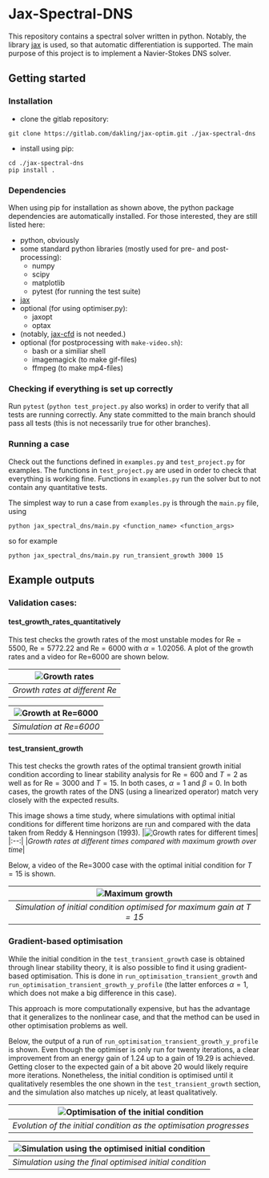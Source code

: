 # Jax-Spectral-DNS

This repository contains a spectral solver written in python. Notably, the
library [jax](https://github.com/google/jax) is used, so that automatic
differentiation is supported. The main purpose of this project is to implement a
Navier-Stokes DNS solver. 

## Getting started

### Installation

- clone the gitlab repository:
```
git clone https://gitlab.com/dakling/jax-optim.git ./jax-spectral-dns
```

- install using pip:
```
cd ./jax-spectral-dns
pip install .
```


### Dependencies

When using pip for installation as shown above, the python package dependencies
are automatically installed. For those interested, they are still listed here:

- python, obviously
- some standard python libraries (mostly used for pre- and post-processing):
    - numpy
    - scipy
    - matplotlib
    - pytest (for running the test suite)
- [jax](https://github.com/google/jax)
- optional (for using optimiser.py):
    - jaxopt
    - optax
- (notably, [jax-cfd](https://github.com/google/jax-cfd) is not needed.)
- optional (for postprocessing with `make-video.sh`):
    - bash or a similiar shell
    - imagemagick (to make gif-files)
    - ffmpeg (to make mp4-files)

### Checking if everything is set up correctly

Run `pytest` (`python test_project.py` also works) in order to verify that all
tests are running correctly.  Any state committed to the main branch should pass
all tests (this is not necessarily true for other branches).

### Running a case

Check out the functions defined in `examples.py` and `test_project.py` for examples. The
functions in `test_project.py` are used in order to check that everything is working
fine. Functions in `examples.py` run the solver but to not contain any
quantitative tests.

The simplest way to run a case from `examples.py` is through the `main.py` file, using 
```
python jax_spectral_dns/main.py <function_name> <function_args>
```
so for example
```
python jax_spectral_dns/main.py run_transient_growth 3000 15
```

## Example outputs

### Validation cases:

#### test_growth_rates_quantitatively

This test checks the growth rates of the most unstable modes for $\text{Re}=5500$,
$\text{Re}=5772.22$ and $\text{Re}=6000$ with $\alpha=1.02056$. A plot of the growth rates and a video for Re=6000 are shown below.

|![Growth rates]( ./img/energy_growth_rates.png )|
|:--:| 
|*Growth rates at different Re*|

|![Growth at Re=6000]( ./img/Re_6000_growth.gif )|
|:--:| 
|*Simulation at Re=6000*|

#### test_transient_growth

This test checks the growth rates of the optimal transient growth initial
condition according to linear stability analysis for $\text{Re}=600$ and $T=2$ as well as
for $\text{Re}=3000$ and $T=15$. In both cases, $\alpha=1$ and $\beta=0$.
In both cases, the growth rates of
the DNS (using a linearized operator) match very closely with the expected results.

This image shows a time study, where simulations with optimal initial conditions
for different time horizons are run and compared with the data taken from Reddy
& Henningson (1993).
|![Growth rates for different times]( ./img/energy_t_final.png )|
|:--:| 
|*Growth rates at different times compared with maximum growth over time*|

Below, a video of the Re=3000 case with the optimal initial condition for $T=15$
is shown. 

|![Maximum growth]( ./img/Re_3000_transient_growth.gif )|
|:--:| 
|*Simulation of initial condition optimised for maximum gain at $T=15$*|

### Gradient-based optimisation

While the initial condition in the `test_transient_growth` case is obtained
through linear stability theory, it is also possible to find it using
gradient-based optimisation.  This is done in
`run_optimisation_transient_growth` and
`run_optimisation_transient_growth_y_profile` (the latter enforces $\alpha=1$,
which does not make a big difference in this case).

This approach is more computationally expensive, but has the advantage that it
generalizes to the nonlinear case, and that the method can be used in other
optimisation problems as well.

Below, the output of a run of `run_optimisation_transient_growth_y_profile` is shown. 
Even though the optimiser is only run for twenty iterations, a clear improvement
from an energy gain of $1.24$ up to a gain of $19.29$ is achieved. Getting closer to 
the expected gain of a bit above $20$ would likely require more iterations.
Nonetheless, the initial condition is optimised until it qualitatively resembles
the one shown in the `test_transient_growth` section, and the simulation
also matches up nicely, at least qualitatively.

|![Optimisation of the initial condition]( ./img/Re_3000_transient_growth_initial.gif )|
|:--:| 
|*Evolution of the initial condition as the optimisation progresses*|

|![Simulation using the optimised initial condition]( ./img/Re_3000_transient_growth_optimiser.gif )|
|:--:| 
|*Simulation using the final optimised initial condition*|
